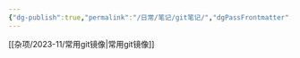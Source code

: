 ```yaml
---
{"dg-publish":true,"permalink":"/日常/笔记/git笔记/","dgPassFrontmatter":true}
---
```


[[杂项/2023-11/常用git镜像\|常用git镜像]]